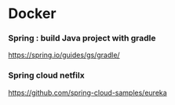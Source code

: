 # Docker

### Spring : build Java project with gradle
https://spring.io/guides/gs/gradle/

### Spring cloud netfilx
https://github.com/spring-cloud-samples/eureka
